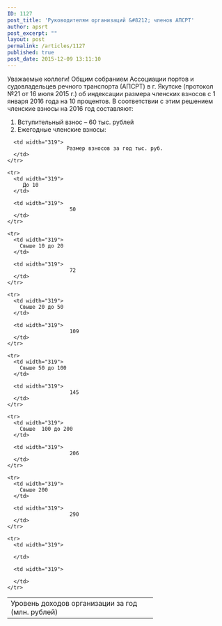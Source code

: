 ```yaml
---
ID: 1127
post_title: 'Руководителям организаций &#8212; членов АПСРТ'
author: apsrt
post_excerpt: ""
layout: post
permalink: /articles/1127
published: true
post_date: 2015-12-09 13:11:10
---
```

Уважаемые коллеги! Общим собранием Ассоциации портов и судовладельцев речного транспорта (АПСРТ) в г. Якутске (протокол №21 от 16 июля 2015 г.) об индексации размера членских взносов с 1 января 2016 года на 10 процентов. В соответствии с этим решением членские взносы на 2016 год составляют: 
1.  Вступительный взнос – 60 тыс. рублей
2.  Ежегодные членские взносы:     

<table style="height: 561px;" width="1102">
  <tbody>
    <tr>
      <td width="319">
        Уровень доходов организации за год (млн. рублей)  
      </td>
      
      <td width="319">
                       Размер взносов за год тыс. руб.
      </td>
    </tr>
    
    <tr>
      <td width="319">
         До 10
      </td>
      
      <td width="319">
                        50
      </td>
    </tr>
    
    <tr>
      <td width="319">
        Свыше 10 до 20
      </td>
      
      <td width="319">
                        72
      </td>
    </tr>
    
    <tr>
      <td width="319">
        Свыше 20 до 50
      </td>
      
      <td width="319">
                        109
      </td>
    </tr>
    
    <tr>
      <td width="319">
        Свыше 50 до 100
      </td>
      
      <td width="319">
                        145
      </td>
    </tr>
    
    <tr>
      <td width="319">
        Свыше  100 до 200
      </td>
      
      <td width="319">
                        206
      </td>
    </tr>
    
    <tr>
      <td width="319">
        Свыше 200
      </td>
      
      <td width="319">
                        290
      </td>
    </tr>
    
    <tr>
      <td width="319">
         
      </td>
      
      <td width="319">
         
      </td>
    </tr>
  </tbody>
</table>    